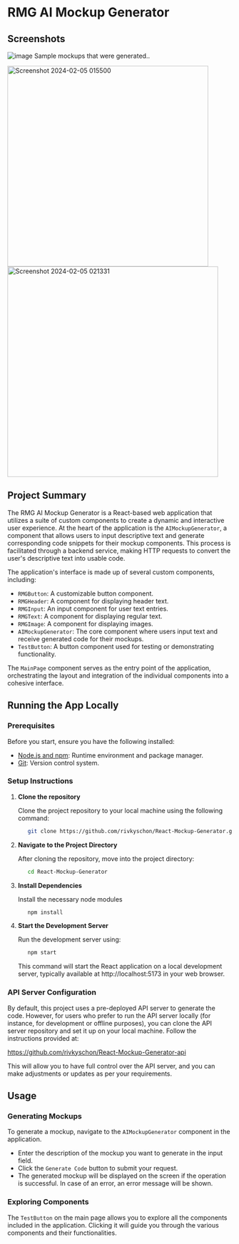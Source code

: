 # RMG AI Mockup Generator

## Screenshots

![image](https://github.com/rivkyschon/React-Mockup-Generator/assets/113901370/1f2b29b2-5050-497e-ba60-7e413476bd25)
Sample mockups that were generated..

<img width="450" alt="Screenshot 2024-02-05 015500" src="https://github.com/rivkyschon/React-Mockup-Generator/assets/113901370/51908114-299a-49d4-a6de-3a111812fc8f">

<img width="472" alt="Screenshot 2024-02-05 021331" src="https://github.com/rivkyschon/React-Mockup-Generator/assets/113901370/946c191c-0f01-471f-8b8f-5f27baa24848">

## Project Summary

The RMG AI Mockup Generator is a React-based web application that utilizes a suite of custom components to create a dynamic and interactive user experience. At the heart of the application is the `AIMockupGenerator`, a component that allows users to input descriptive text and generate corresponding code snippets for their mockup components. This process is facilitated through a backend service, making HTTP requests to convert the user's descriptive text into usable code.

The application's interface is made up of several custom components, including:

- `RMGButton`: A customizable button component.
- `RMGHeader`: A component for displaying header text.
- `RMGInput`: An input component for user text entries.
- `RMGText`: A component for displaying regular text.
- `RMGImage`: A component for displaying images.
- `AIMockupGenerator`: The core component where users input text and receive generated code for their mockups.
- `TestButton`: A button component used for testing or demonstrating functionality.

The `MainPage` component serves as the entry point of the application, orchestrating the layout and integration of the individual components into a cohesive interface.

## Running the App Locally

### Prerequisites

Before you start, ensure you have the following installed:
- [Node.js and npm](https://nodejs.org/en/): Runtime environment and package manager.
- [Git](https://git-scm.com/): Version control system.

### Setup Instructions

1. **Clone the repository**

   Clone the project repository to your local machine using the following command:

   ```sh
      git clone https://github.com/rivkyschon/React-Mockup-Generator.git
   ```

2. **Navigate to the Project Directory**

   After cloning the repository, move into the project directory:

   ```sh
      cd React-Mockup-Generator
   ```
3. **Install Dependencies**

   Install the necessary node modules
   ```sh
      npm install
   ```

4. **Start the Development Server**

   Run the development server using:
   
   ```sh
      npm start
   ```
   This command will start the React application on a local development server, typically available at http://localhost:5173 in your web browser.


### API Server Configuration

   By default, this project uses a pre-deployed API server to generate the code. However, for users who prefer to run the API server locally (for instance, for development       or offline purposes), you can clone the API server repository and set it up on your local machine. Follow the instructions provided at:

   https://github.com/rivkyschon/React-Mockup-Generator-api

   This will allow you to have full control over the API server, and you can make adjustments or updates as per your requirements.

## Usage

### Generating Mockups

To generate a mockup, navigate to the `AIMockupGenerator` component in the application.

- Enter the description of the mockup you want to generate in the input field.
- Click the `Generate Code` button to submit your request.
- The generated mockup  will be displayed on the screen if the operation is successful. In case of an error, an error message will be shown.

### Exploring Components

The `TestButton` on the main page allows you to explore all the components included in the application. Clicking it will guide you through the various components and their functionalities.
